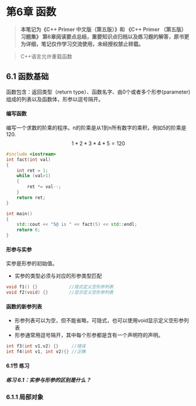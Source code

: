# 第6章 函数

> **本笔记为《C++ Primer 中文版（第五版）》和 《C++ Primer （第五版）习题集》 第6章阅读要点总结，重要知识点归档以及练习题的解答，原书更为详细，笔记仅作学习交流使用，未经授权禁止转载。**

> C++语言允许重载函数

## 6.1 函数基础

函数包含：返回类型（return type）、函数名字、由0个或者多个形参(parameter)组成的列表以及函数体，形参以逗号隔开。

#### 编写函数

编写一个求数的阶乘的程序。n的阶乘是从1到n所有数字的乘积，例如5的阶乘是120.
$$
1 * 2 *3 *4 *5 = 120
$$

```cpp
#include <iostream>
int fact(int val)
{
	int ret = 1;
	while (val>1)
	{
		ret *= val--;	
	}
	return ret;
}

int main()
{   
    std::cout << "5@ is " << fact(5) << std::endl;
    return 0;
}

```

#### 形参与实参

实参是形参的初始值。

- 实参的类型必须与对应的形参类型匹配

```cpp
void f1() {}			//隐式定义空形参列表
void f2(void) {} 		//显示定义空形参列表
```

#### 函数的新参列表

- 形参列表可以为空，但不能省略，可隐式，也可以使用void显示定义空形参列表
- 形参通常用逗号隔开，其中每个形参都是含有一个声明符的声明。

```cpp
int f3(int v1,v2) {}     //错误
int f4(int v1, int v2){} //正确
```

#### 6.1节 练习

##### 练习 6.1：实参与形参的区别是什么？





### 6.1.1 局部对象

